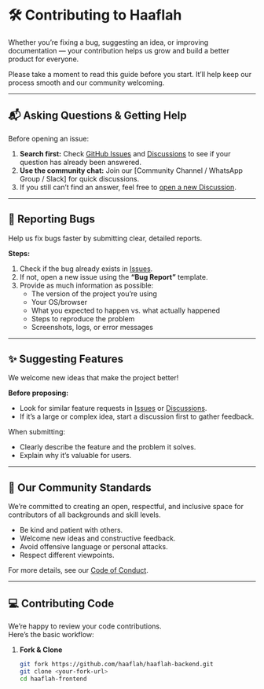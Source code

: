 # 🛠️ Contributing to Haaflah

Whether you’re fixing a bug, suggesting an idea, or improving documentation — your contribution helps us grow and build a better product for everyone.

Please take a moment to read this guide before you start. It’ll help keep our process smooth and our community welcoming.

---

## 📬 Asking Questions & Getting Help
Before opening an issue:
1. **Search first:** Check [GitHub Issues](../../issues) and [Discussions](../../discussions) to see if your question has already been answered.
2. **Use the community chat:** Join our [Community Channel / WhatsApp Group / Slack] for quick discussions.
3. If you still can’t find an answer, feel free to [open a new Discussion](../../discussions/new).

---

## 🐛 Reporting Bugs
Help us fix bugs faster by submitting clear, detailed reports.

**Steps:**
1. Check if the bug already exists in [Issues](../../issues).
2. If not, open a new issue using the **“Bug Report”** template.
3. Provide as much information as possible:
   - The version of the project you’re using
   - Your OS/browser
   - What you expected to happen vs. what actually happened
   - Steps to reproduce the problem
   - Screenshots, logs, or error messages

---

## ✨ Suggesting Features
We welcome new ideas that make the project better!

**Before proposing:**
- Look for similar feature requests in [Issues](../../issues) or [Discussions](../../discussions).
- If it’s a large or complex idea, start a discussion first to gather feedback.

When submitting:
- Clearly describe the feature and the problem it solves.
- Explain why it’s valuable for users.

---

## 🤝 Our Community Standards
We’re committed to creating an open, respectful, and inclusive space for contributors of all backgrounds and skill levels.

- Be kind and patient with others.
- Welcome new ideas and constructive feedback.
- Avoid offensive language or personal attacks.
- Respect different viewpoints.

For more details, see our [Code of Conduct](./CODE_OF_CONDUCT.md).

---

## 💻 Contributing Code
We’re happy to review your code contributions.  
Here’s the basic workflow:

1. **Fork & Clone**
   ```bash
   git fork https://github.com/haaflah/haaflah-backend.git
   git clone <your-fork-url>
   cd haaflah-frontend
